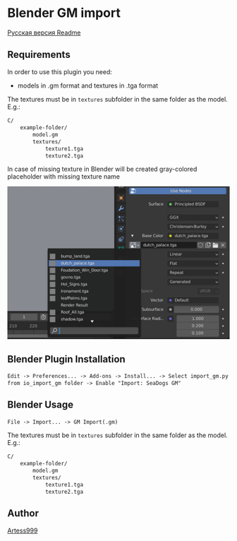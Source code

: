 # Blender GM import

[Русская версия Readme](https://github.com/storm-devs/storm-engine/blob/develop/tools/blender-gm-import/README_RUS.md)

## Requirements

In order to use this plugin you need:

- models in .gm format and textures in .tga format

The textures must be in ``textures`` subfolder in the same folder as the model.
E.g.:
```
C/
    example-folder/
        model.gm
        textures/
            texture1.tga
            texture2.tga
```

In case of missing texture in Blender will be created gray-colored placeholder with missing texture name

![placeholder.img](readme-img/placeholder.png)

## Blender Plugin Installation
```
Edit -> Preferences... -> Add-ons -> Install... -> Select import_gm.py from io_import_gm folder -> Enable "Import: SeaDogs GM"
```

## Blender Usage
```
File -> Import... -> GM Import(.gm)
```

The textures must be in ``textures`` subfolder in the same folder as the model.
E.g.:
```
C/
    example-folder/
        model.gm
        textures/
            texture1.tga
            texture2.tga
```

## Author

[Artess999](https://github.com/Artess999)

